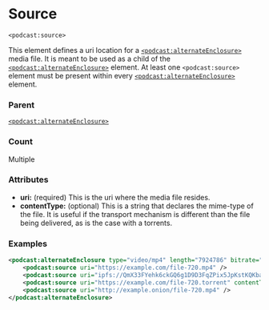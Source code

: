 # Source

`<podcast:source>`

This element defines a uri location for a [`<podcast:alternateEnclosure>`](alternate-enclosure.md) media file. It is meant to be used as a child of the [`<podcast:alternateEnclosure>`](alternate-enclosure.md) element. At least one `<podcast:source>` element must be present within every [`<podcast:alternateEnclosure>`](alternate-enclosure.md) element.

### Parent

[`<podcast:alternateEnclosure>`](alternate-enclosure.md)

### Count

Multiple

### Attributes

- **uri:** (required) This is the uri where the media file resides.
- **contentType:** (optional) This is a string that declares the mime-type of the file. It is useful if the transport mechanism is different than the file being delivered, as is the case with a torrents.

### Examples

```xml
<podcast:alternateEnclosure type="video/mp4" length="7924786" bitrate="511276.52" height="720">
    <podcast:source uri="https://example.com/file-720.mp4" />
    <podcast:source uri="ipfs://QmX33FYehk6ckGQ6g1D9D3FqZPix5JpKstKQKbaS8quUFb" />
    <podcast:source uri="https://example.com/file-720.torrent" contentType="application/x-bittorrent" />
    <podcast:source uri="http://example.onion/file-720.mp4" />
</podcast:alternateEnclosure>
```
